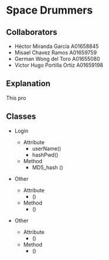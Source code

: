 # Space Drummers

## Collaborators
<ul>
    <li> Héctor Miranda García A01658845</li>
    <li> Misael Chavez Ramos A01659759</li>
    <li> German Wong del Toro A01655080</li>
    <li> Victor Hugo Portilla Ortiz A01659198</li>
</ul>

## Explanation
This pro





## Classes


- Login
  * Attribute
      - userName()
      - hashPwd() 
  * Method
      - MD5_hash ()

- Other
  * Attribute
      - ()
  * Method
      - ()
- Other
  * Attribute
      - ()
  * Method
      - ()